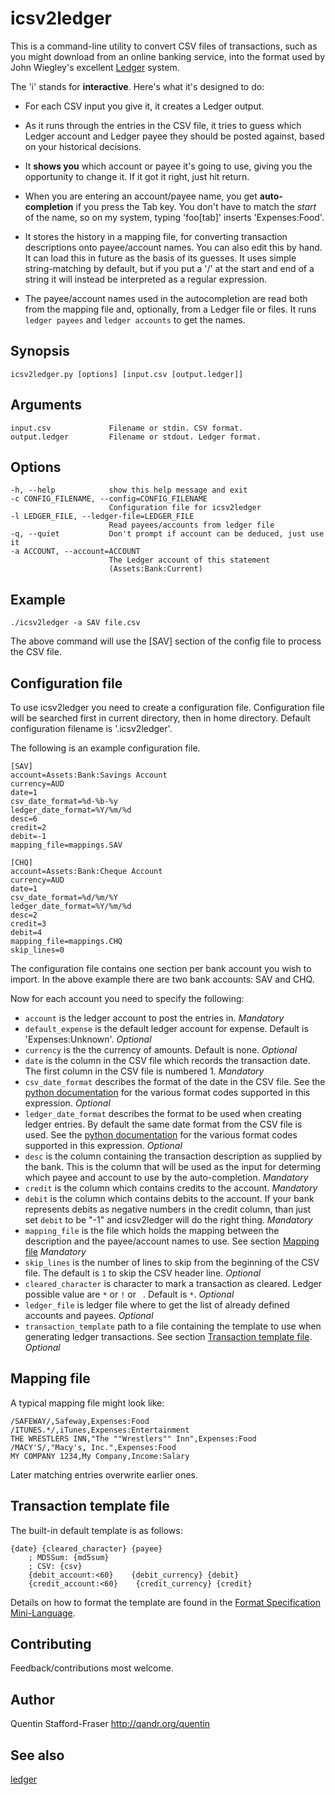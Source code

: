 icsv2ledger
===========

This is a command-line utility to convert CSV files of transactions, such as you might download from an online banking service, into the format used by John Wiegley's excellent [Ledger](http://ledger-cli.org) system.

The 'i' stands for __interactive__. Here's what it's designed to do:

* For each CSV input you give it, it creates a Ledger output.

* As it runs through the entries in the CSV file, it tries to guess which Ledger account and Ledger payee they should be posted against, based on your historical decisions.

* It __shows you__ which account or payee it's going to use, giving you the opportunity to change it.  If it got it right, just hit return.

* When you are entering an account/payee name, you get __auto-completion__ if you press the Tab key.  You don't have to match the _start_ of the name, so on my system, typing 'foo[tab]' inserts 'Expenses:Food'.

* It stores the history in a mapping file, for converting transaction descriptions onto payee/account names. You can also edit this by hand. It can load this in future as the basis of its guesses.  It uses simple string-matching by default, but if you put a '/' at the start and end of a string it will instead be interpreted as a regular expression.

* The payee/account names used in the autocompletion are read both from the mapping file and, optionally, from a Ledger file or files. It runs `ledger payees` and `ledger accounts` to get the names.


Synopsis
--------

    icsv2ledger.py [options] [input.csv [output.ledger]]


Arguments
---------

    input.csv             Filename or stdin. CSV format.
    output.ledger         Filename or stdout. Ledger format.


Options
-------

    -h, --help            show this help message and exit
    -c CONFIG_FILENAME, --config=CONFIG_FILENAME
                          Configuration file for icsv2ledger
    -l LEDGER_FILE, --ledger-file=LEDGER_FILE
                          Read payees/accounts from ledger file
    -q, --quiet           Don't prompt if account can be deduced, just use it
    -a ACCOUNT, --account=ACCOUNT
                          The Ledger account of this statement
                          (Assets:Bank:Current)


Example
-------

    ./icsv2ledger -a SAV file.csv

The above command will use the [SAV] section of the config file to process the CSV file.


Configuration file
------------------

To use icsv2ledger you need to create a configuration file.
Configuration file will be searched first in current directory, then in
home directory. Default configuration filename is '.icsv2ledger'.

The following is an example configuration file.

    [SAV]
    account=Assets:Bank:Savings Account
    currency=AUD
    date=1
    csv_date_format=%d-%b-%y
    ledger_date_format=%Y/%m/%d
    desc=6
    credit=2
    debit=-1
    mapping_file=mappings.SAV
     
    [CHQ]
    account=Assets:Bank:Cheque Account
    currency=AUD
    date=1
    csv_date_format=%d/%m/%Y
    ledger_date_format=%Y/%m/%d
    desc=2
    credit=3
    debit=4
    mapping_file=mappings.CHQ
    skip_lines=0

The configuration file contains one section per bank account you wish to import.
In the above example there are two bank accounts: SAV and CHQ.

Now for each account you need to specify the following:

* `account` is the ledger account to post the entries in. _Mandatory_
* `default_expense` is the default ledger account for expense. Default
  is 'Expenses:Unknown'. _Optional_
* `currency` is the the currency of amounts. Default is none. _Optional_
* `date` is the column in the CSV file which records the transaction date.
  The first column in the CSV file is numbered 1. _Mandatory_
* `csv_date_format` describes the format of the date in the CSV file.
  See the [python documentation](http://docs.python.org/library/datetime.html#strftime-strptime-behavior) for the various format codes supported in this expression. _Optional_
* `ledger_date_format` describes the format to be used when creating ledger
  entries.  By default the same date format from the CSV file is used.
  See the [python documentation](http://docs.python.org/library/datetime.html#strftime-strptime-behavior) for the various format codes supported in this expression. _Optional_
* `desc` is the column containing the transaction description as supplied by the bank.
  This is the column that will be used as the input for determing which payee and account to use by the auto-completion. _Mandatory_
* `credit` is the column which contains credits to the account. _Mandatory_
* `debit` is the column which contains debits to the account.
  If your bank represents debits as negative numbers in the credit
  column, than just set `debit` to be "-1" and icsv2ledger will do the right thing. _Mandatory_
* `mapping_file` is the file which holds the mapping between the
  description and the payee/account names to use. See section
  [Mapping file](#mapping) _Mandatory_
* `skip_lines` is the number of lines to skip from the beginning of the CSV
  file. The default is `1` to skip the CSV header line. _Optional_
* `cleared_character` is character to mark a transaction as cleared.
  Ledger possible value are `*` or `!` or ` `. Default is `*`. _Optional_
* `ledger_file` is ledger file where to get the list of already defined
  accounts and payees. _Optional_
* `transaction_template` path to a file containing the template to use
  when generating ledger transactions. See section
  [Transaction template file](#template). _Optional_<br>


Mapping file <a id="mapping"/>
------------

A typical mapping file might look like:

    /SAFEWAY/,Safeway,Expenses:Food
    /ITUNES.*/,iTunes,Expenses:Entertainment
    THE WRESTLERS INN,"The ""Wrestlers"" Inn",Expenses:Food
    /MACY'S/,"Macy's, Inc.",Expenses:Food
    MY COMPANY 1234,My Company,Income:Salary

Later matching entries overwrite earlier ones.


Transaction template file <a id="template"/>
-------------------------

The built-in default template is as follows:

	{date} {cleared_character} {payee}
		; MD5Sum: {md5sum}
		; CSV: {csv}
		{debit_account:<60}	   {debit_currency} {debit}
		{credit_account:<60}	{credit_currency} {credit}
		  
Details on how to format the template are found in the
[Format Specification Mini-Language](http://docs.python.org/library/string.html#formatspec).

Contributing
------------

Feedback/contributions most welcome.


Author
------

Quentin Stafford-Fraser
http://qandr.org/quentin


See also
--------

[ledger](http://ledger-cli.org)
